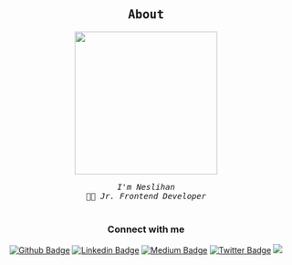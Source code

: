 
<div align="center">
    <samp><h2><b>About</b></h2></samp>
    <img src="https://i.pinimg.com/originals/c4/96/56/c49656042d417189f6d0f89af1fda4ca.gif"
        width="250px" />
    <br />
  
  <samp> <i>I'm Neslihan </i> </samp> <br />
    <samp> 👨‍💻 <i> Jr. Frontend Developer </i> </samp> <br />
    <samp></samp> <br />
  
  
 <div> 
   
<!-- ```typescript
 
   
``` -->
   
 </div>
  
### Connect with me

[![Github Badge](https://img.shields.io/badge/-Github-000?style=quare&labelColor=000&logo=Github&logoColor=white&link=link)](https://github.com/Nslhnatasvr) 
[![Linkedin Badge](https://img.shields.io/badge/-Linkedin-C13584?style=flat-quare&labelColor=C13584&logo=linkedin&logoColor=white&link=link)](https://www.linkedin.com/in/neslihan-atasever-287952211/)
[![Medium Badge](https://img.shields.io/badge/-Medium-757575?style=flat-quare&labelColor=757575&logo=Medium&logoColor=white&link=link)](https://medium.com/@nslhnatasvrrrr)
[![Twitter Badge](https://img.shields.io/badge/-Twitter-FF9800?style=flat-quare&labelColor=FF9800&logo=twitter&logoColor=white&link=link)](https://twitter.com/nslhnatasvr) 
<a href="https://github.com/Meghna-DAS/github-profile-views-counter">
    <img src="https://komarev.com/ghpvc/?username=nslhnatasvr">
</a>



<!-- #### 📈 Github Stats
<a href="https://github.com/SubhamRaoniar28/github-readme-stats"> &nbsp;<img alt="Jamila's Top Languages" src="https://github-readme-stats.vercel.app/api/top-langs/?username=nslhnatasvr&langs_count=8&count_private=true&layout=compact&theme=omni&hide_border=true&bg_color=0D1117" /></a>

[![GitHub Streak](https://github-readme-streak-stats.herokuapp.com/?user=nslhnatasvr&theme=omni)](https://git.io/streak-stats)

![Anurag's GitHub stats](https://github-readme-stats.vercel.app/api?username=nslhnatasvr&theme=omni&show_icons=true) 
 
#### 🛠 Tools and Framework

[![My Skills](https://skillicons.dev/icons?i=html,css,angular,typescript,js,bootstrap,idea)](https://skillicons.dev) -->

